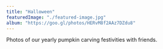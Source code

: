 ```yaml
---
title: "Halloween"
featuredImage: "./featured-image.jpg"
album: "https://goo.gl/photos/HERvM8f2AAz7DZdu8"
---
```

Photos of our yearly pumpkin carving festivities with friends.
